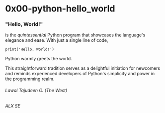 <h1>0x00-python-hello_world</h1>
<h3>"Hello, World!"</h3> is the <em>quintessential</em> Python program that showcases the language's elegance and ease. With just a single line of code,

```
print('Hello, World!')
```

Python warmly greets the world.

This straightforward tradition serves as a delightful initiation for newcomers and reminds experienced developers of Python's simplicity and power in the programming realm.

<h6>Lawal Tajudeen O. (The West)</h6>
<h6>ALX SE</h6>
